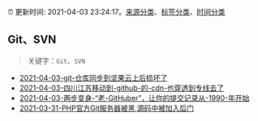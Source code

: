 :alarm_clock: 更新时间: 2021-04-03 23:24:17。[来源分类](../README.md)、[标签分类](../TAGS.md)、[时间分类](../TIMELINE.md)

## Git、SVN


> 关键字：`Git`、`SVN`



- [2021-04-03-git-仓库同步到坚果云上后损坏了](https://www.v2ex.com/t/767842) 
- [2021-04-03-四川江苏移动到-github-的-cdn-也穿透到专线去了](https://www.v2ex.com/t/767841) 
- [2021-04-03-两步变身-“老-GitHuber”，让你的提交记录从-1990-年开始](https://www.v2ex.com/t/767821) 
- [2021-03-31-PHP官方Git服务器被黑,源码中被加入后门](https://sec.thief.one/article_content?a_id=8a667ca3d45025fa442b4527f0cc6ad1) 